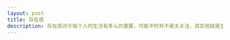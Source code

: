 ```yaml
---
layout: post
title: 存在感
description: 存在感对于每个人的生活有多么的重要，可能平时并不是太关注，其实他就是生活的全部
---
```






[BeiYuu]:    http://beiyuu.com  "BeiYuu"
